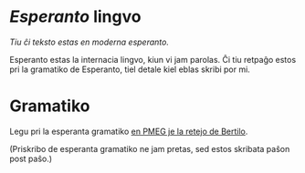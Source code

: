 # _Esperanto_ lingvo

_Tiu ĉi teksto estas en moderna esperanto._

Esperanto estas la internacia lingvo, kiun vi jam parolas. Ĉi tiu retpaĝo estos pri la gramatiko de Esperanto, tiel detale kiel eblas skribi por mi.


# Gramatiko

Legu pri la esperanta gramatiko [en PMEG je la retejo de Bertilo](http://bertilow.com/pmeg/enhavo.html).

(Priskribo de esperanta gramatiko ne jam pretas, sed estos skribata paŝon post paŝo.)
